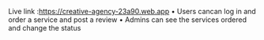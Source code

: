 Live link :https://creative-agency-23a90.web.app
• Users cancan log in and order a service and post a review
• Admins can see the services ordered and change the
status
